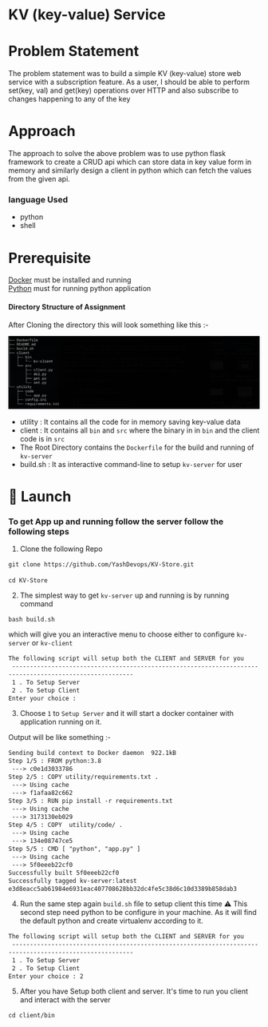 # KV (key-value) Service

# Problem Statement
The problem statement was to build a simple KV (key-value) store web service with a subscription feature. As a user, I should be able to perform set(key, val) and get(key)  operations over HTTP and also subscribe to changes happening to any of the key

# Approach

The approach to solve the above problem was to use python flask framework to create a CRUD api which can store data in key value form in memory and similarly design a client in python which can fetch the values from the given api.

### language Used

* python
* shell


# Prerequisite
[Docker](https://docs.docker.com/get-docker/) must be installed and running  
[Python](https://www.python.org/downloads/) must for running python application


#### Directory Structure of Assignment

After Cloning the  directory this will look something like this :-

![directory Structure](https://github.com/YashDevops/KV-Store/blob/master/images/direct-structure.png)


- utility : It contains all the code for in memory saving key-value data
- client : It contains all `bin` and `src` where the binary in in `bin` and the client code is in `src`
- The Root Directory contains the `Dockerfile` for the build and running of `kv-server`
- build.sh : It as interactive command-line to setup `kv-server` for user


# :rocket: Launch

### To get App up and running follow the server follow the following steps

1. Clone the following Repo

```
git clone https://github.com/YashDevops/KV-Store.git

cd KV-Store
```
2. The simplest way to get `kv-server` up and running is by running command

```
bash build.sh

```

which will give you an interactive menu to choose either to configure `kv-server` or `kv-client`

```
The following script will setup both the CLIENT and SERVER for you
 --------------------------------------------------------------------------------------------------------
 1 . To Setup Server
 2 . To Setup Client
Enter your choice :

```

3. Choose `1` to `Setup Server` and it will start a docker container with application running on it.

Output will be like something :-

```
Sending build context to Docker daemon  922.1kB
Step 1/5 : FROM python:3.8
 ---> c0e1d3033786
Step 2/5 : COPY utility/requirements.txt .
 ---> Using cache
 ---> f1afaa82c662
Step 3/5 : RUN pip install -r requirements.txt
 ---> Using cache
 ---> 3173130eb029
Step 4/5 : COPY  utility/code/ .
 ---> Using cache
 ---> 134e08747ce5
Step 5/5 : CMD [ "python", "app.py" ]
 ---> Using cache
 ---> 5f0eeeb22cf0
Successfully built 5f0eeeb22cf0
Successfully tagged kv-server:latest
e3d8eacc5ab61984e6931eac407708628bb32dc4fe5c38d6c10d3389b858dab3

```

4. Run the same step again `build.sh` file to setup client this time
:warning: This second step need python to be configure in your machine. As it will find the default python and create virtualenv according to it.

```
The following script will setup both the CLIENT and SERVER for you
 --------------------------------------------------------------------------------------------------------
 1 . To Setup Server
 2 . To Setup Client
Enter your choice : 2

```

5. After you have Setup both client and server. It's time to run you client and interact with the server

```
cd client/bin

```
